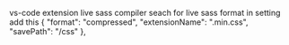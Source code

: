 vs-code extension live sass compiler
seach for live sass format in setting add this
{
      "format": "compressed",
      "extensionName": ".min.css",
      "savePath": "/css"
  },